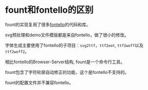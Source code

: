 # fount和fontello的区别

fount的实现复用了很多[fontello](https://github.com/fontello/fontello)的代码和库。

svg预处理和demo文件模版都是来自fontello，做了很小的修改。

字体生成主要使用了fontello的子项目：`svg2ttf`，`ttf2eot`, `ttf2woff`以及`ttf2woff2`。

相比fontello的Browser-Server结构, fount是一个命令行工具。

fount包含了字符轮廓自动修正的功能，这个是fontello不支持的。

fount的配置文件并不兼容fontello。
